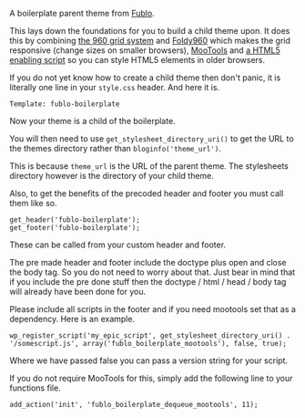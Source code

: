 A boilerplate parent theme from [Fublo](http://fublo.net).

This lays down the foundations for you to build a child theme upon. It does this by combining [the 960 grid system](http://960.gs) and [Foldy960](https://github.com/davatron5000/Foldy960) which makes the grid responsive (change sizes on smaller browsers), [MooTools](http://mootools.net) and [a HTML5 enabling script](http://remysharp.com/2009/01/07/html5-enabling-script) so you can style HTML5 elements in older browsers.

If you do not yet know how to create a child theme then don't panic, it is literally one line in your `style.css` header. And here it is.

    Template: fublo-boilerplate

Now your theme is a child of the boilerplate.

You will then need to use `get_stylesheet_directory_uri()` to get the URL to the themes directory rather than `bloginfo('theme_url')`.

This is because `theme_url` is the URL of the parent theme. The stylesheets directory however is the directory of your child theme.

Also, to get the benefits of the precoded header and footer you must call them like so.

    get_header('fublo-boilerplate');
    get_footer('fublo-boilerplate');

These can be called from your custom header and footer.

The pre made header and footer include the doctype plus open and close the body tag. So you do not need to worry about that. Just bear in mind that if you include the pre done stuff then the doctype / html / head / body tag will already have been done for you.

Please include all scripts in the footer and if you need mootools set that as a dependency. Here is an example.

	wp_register_script('my_epic_script', get_stylesheet_directory_uri() . '/somescript.js', array('fublo_boilerplate_mootools'), false, true);

Where we have passed false you can pass a version string for your script.

If you do not require MooTools for this, simply add the following line to your functions file.

    add_action('init', 'fublo_boilerplate_dequeue_mootools', 11);